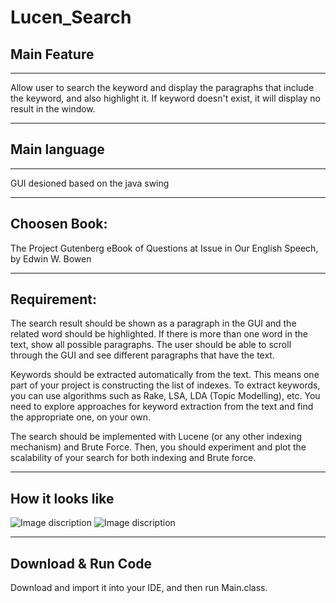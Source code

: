 # Lucen_Search

## Main Feature

------------------------------------------------------------------------------------------

Allow user to search the keyword and display the paragraphs that include the keyword, and also highlight it. If keyword doesn't exist, it will display no result in the window.

------------------------------------------------------------------------------------------

## Main language

------------------------------------------------------------------------------------------

GUI desioned based on the java swing

------------------------------------------------------------------------------------------

## Choosen Book: 

The Project Gutenberg eBook of Questions at Issue in Our English Speech, by Edwin W. Bowen

------------------------------------------------------------------------------------------

## Requirement:

The search result should be shown as a paragraph in the GUI and the related word should be highlighted. If there is more than one word in the text, show all possible paragraphs. The user should be able to scroll through the GUI and see different paragraphs that have the text.

Keywords should be extracted automatically from the text. This means one part of your project is constructing the list of indexes. To extract keywords, you can use algorithms such as Rake, LSA, LDA (Topic Modelling), etc. You need to explore approaches for keyword extraction from the text and find the appropriate one, on your own.

The search should be implemented with Lucene (or any other indexing mechanism) and Brute Force. Then, you should experiment and plot the scalability of your search for both indexing and Brute force.

------------------------------------------------------------------------------------------

## How it looks like
![Image discription](https://github.com/Qiwei1i/img-storage/blob/main/LucenSearchOne.png)
![Image discription](https://github.com/Qiwei1i/img-storage/blob/main/LucenSearchTwo.png)

------------------------------------------------------------------------------------------

## Download & Run Code

Download and import it into your IDE, and then run Main.class.
